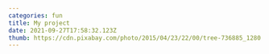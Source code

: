 ```yaml
---
categories: fun
title: My project
date: 2021-09-27T17:58:32.123Z
thumb: https://cdn.pixabay.com/photo/2015/04/23/22/00/tree-736885_1280.jpg
---
```

